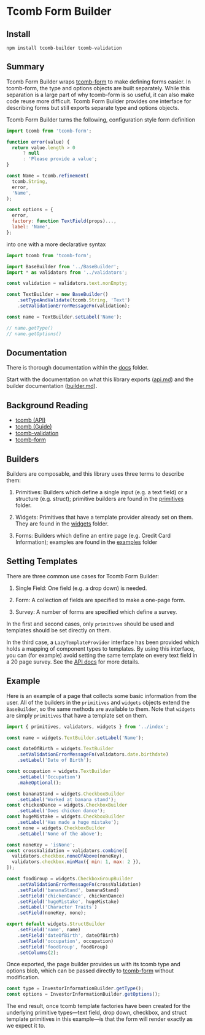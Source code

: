 # Tcomb Form Builder

## Install

`npm install tcomb-builder tcomb-validation`

## Summary

Tcomb Form Builder wraps [tcomb-form](https://github.com/gcanti/tcomb-form) to make
defining forms easier. In tcomb-form, the type and options objects are built
separately. While this separation is a large part of why tcomb-form is so
useful, it can also make code reuse more difficult. Tcomb Form Builder provides
one interface for describing forms but still exports separate type and options
objects.

Tcomb Form Builder turns the following, configuration style form definition

```js
import tcomb from 'tcomb-form';

function error(value) {
  return value.length > 0
      ? null
      : 'Please provide a value';
}

const Name = tcomb.refinement(
  tcomb.String,
  error,
  'Name',
);

const options = {
  error,
  factory: function TextField(props)...,
  label: 'Name',
};
```

into one with a more declarative syntax

```js
import tcomb from 'tcomb-form';

import BaseBuilder from '../BaseBuilder';
import * as validators from '../validators';

const validation = validators.text.nonEmpty;

const TextBuilder = new BaseBuilder()
    .setTypeAndValidate(tcomb.String, 'Text')
    .setValidationErrorMessageFn(validation);

const name = TextBuilder.setLabel('Name');

// name.getType()
// name.getOptions()
```

## Documentation

There is thorough documentation within the [docs](./docs) folder.

Start with the documentation on what this library exports
([api.md](./docs/api.md)) and the builder documentation
([builder.md](./docs/builder.md)).

## Background Reading

- [tcomb (API)](https://github.com/gcanti/tcomb/blob/master/docs/API.md)
- [tcomb (Guide)](https://github.com/gcanti/tcomb/blob/master/docs/GUIDE.md)
- [tcomb-validation](https://github.com/gcanti/tcomb-validation)
- [tcomb-form](https://github.com/gcanti/tcomb-form/blob/master/GUIDE.md)

## Builders

Builders are composable, and this library uses three terms to describe them:

1. Primitives: Builders which define a single input (e.g. a text field) or a
   structure (e.g. struct); primitive builders are found in the
   [primitives](./src/primitives) folder.

2. Widgets: Primitives that have a template provider already set on
   them. They are found in the [widgets](./src/widgets) folder.

2. Forms: Builders which define an entire page (e.g. Credit Card Information);
   examples are found in the [examples](./src/examples) folder

## Setting Templates

There are three common use cases for Tcomb Form Builder:

1. Single Field: One field (e.g. a drop down) is needed.

2. Form: A collection of fields are specified to make a one-page form.

3. Survey: A number of forms are specified which define a survey.

In the first and second cases, only `primitives` should be used and templates
should be set directly on them.

In the third case, a `LazyTemplateProvider` interface has been provided which
holds a mapping of component types to templates. By using this interface, you
can (for example) avoid setting the same template on every text field in a 20
page survey. See the [API docs](./docs/api.md) for more details.

## Example

Here is an example of a page that collects some basic information from the
user. All of the builders in the `primitives` and `widgets` objects extend the
`BaseBuilder`, so the same methods are available to them. Note that `widgets`
are simply `primitives` that have a template set on them.

```js
import { primitives, validators, widgets } from '../index';

const name = widgets.TextBuilder.setLabel('Name');

const dateOfBirth = widgets.TextBuilder
    .setValidationErrorMessageFn(validators.date.birthdate)
    .setLabel('Date of Birth');

const occupation = widgets.TextBuilder
    .setLabel('Occupation')
    .makeOptional();

const bananaStand = widgets.CheckboxBuilder
    .setLabel('Worked at banana stand');
const chickenDance = widgets.CheckboxBuilder
    .setLabel('Does chicken dance');
const hugeMistake = widgets.CheckboxBuilder
    .setLabel('Has made a huge mistake');
const none = widgets.CheckboxBuilder
    .setLabel('None of the above');

const noneKey = 'isNone';
const crossValidation = validators.combine([
  validators.checkbox.noneOfAbove(noneKey),
  validators.checkbox.minMax({ min: 1, max: 2 }),
]);

const foodGroup = widgets.CheckboxGroupBuilder
    .setValidationErrorMessageFn(crossValidation)
    .setField('bananaStand', bananaStand)
    .setField('chickenDance', chickenDance)
    .setField('hugeMistake', hugeMistake)
    .setLabel('Character Traits')
    .setField(noneKey, none);

export default widgets.StructBuilder
    .setField('name', name)
    .setField('dateOfBirth', dateOfBirth)
    .setField('occupation', occupation)
    .setField('foodGroup', foodGroup)
    .setColumns(2);
```

Once exported, the page builder provides us with its tcomb type and options
blob, which can be passed directly to
[tcomb-form](https://github.com/gcanti/tcomb-form/blob/master/GUIDE.md) without
modification.

```js
const type = InvestorInformationBuilder.getType();
const options = InvestorInformationBuilder.getOptions();
```

The end result, once tcomb template factories have been created for the
underlying primitive types—text field, drop down, checkbox, and struct
template primitives in this example—is that the form will render exactly
as we expect it to.
